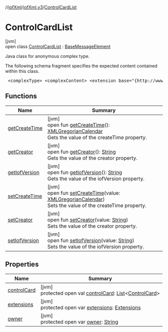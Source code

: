 //[iofXml](../../../index.md)/[iofXml.v3](../index.md)/[ControlCardList](index.md)

# ControlCardList

[jvm]\
open class [ControlCardList](index.md) : [BaseMessageElement](../-base-message-element/index.md)

<p>Java class for anonymous complex type. <p>The following schema fragment specifies the expected content contained within this class. <pre> &lt;complexType&gt; &lt;complexContent&gt; &lt;extension base="{http://www.orienteering.org/datastandard/3.0}BaseMessageElement"&gt; &lt;sequence&gt; &lt;element name="Owner" type="{http://www.w3.org/2001/XMLSchema}string" minOccurs="0"/&gt; &lt;element name="ControlCard" type="{http://www.orienteering.org/datastandard/3.0}ControlCard" maxOccurs="unbounded"/&gt; &lt;element name="Extensions" type="{http://www.orienteering.org/datastandard/3.0}Extensions" minOccurs="0"/&gt; &lt;/sequence&gt; &lt;/extension&gt; &lt;/complexContent&gt; &lt;/complexType&gt; </pre>

## Functions

| Name | Summary |
|---|---|
| [getCreateTime](index.md#1049010220%2FFunctions%2F-1216412040) | [jvm]<br>open fun [getCreateTime](index.md#1049010220%2FFunctions%2F-1216412040)(): [XMLGregorianCalendar](https://docs.oracle.com/javase/8/docs/api/javax/xml/datatype/XMLGregorianCalendar.html)<br>Gets the value of the createTime property. |
| [getCreator](index.md#977017305%2FFunctions%2F-1216412040) | [jvm]<br>open fun [getCreator](index.md#977017305%2FFunctions%2F-1216412040)(): [String](https://docs.oracle.com/javase/8/docs/api/java/lang/String.html)<br>Gets the value of the creator property. |
| [getIofVersion](index.md#-418085827%2FFunctions%2F-1216412040) | [jvm]<br>open fun [getIofVersion](index.md#-418085827%2FFunctions%2F-1216412040)(): [String](https://docs.oracle.com/javase/8/docs/api/java/lang/String.html)<br>Gets the value of the iofVersion property. |
| [setCreateTime](index.md#334755514%2FFunctions%2F-1216412040) | [jvm]<br>open fun [setCreateTime](index.md#334755514%2FFunctions%2F-1216412040)(value: [XMLGregorianCalendar](https://docs.oracle.com/javase/8/docs/api/javax/xml/datatype/XMLGregorianCalendar.html))<br>Sets the value of the createTime property. |
| [setCreator](index.md#1893160672%2FFunctions%2F-1216412040) | [jvm]<br>open fun [setCreator](index.md#1893160672%2FFunctions%2F-1216412040)(value: [String](https://docs.oracle.com/javase/8/docs/api/java/lang/String.html))<br>Sets the value of the creator property. |
| [setIofVersion](index.md#1421542316%2FFunctions%2F-1216412040) | [jvm]<br>open fun [setIofVersion](index.md#1421542316%2FFunctions%2F-1216412040)(value: [String](https://docs.oracle.com/javase/8/docs/api/java/lang/String.html))<br>Sets the value of the iofVersion property. |

## Properties

| Name | Summary |
|---|---|
| [controlCard](control-card.md) | [jvm]<br>protected open val [controlCard](control-card.md): [List](https://docs.oracle.com/javase/8/docs/api/java/util/List.html)<[ControlCard](../-control-card/index.md)> |
| [extensions](extensions.md) | [jvm]<br>protected open var [extensions](extensions.md): [Extensions](../-extensions/index.md) |
| [owner](owner.md) | [jvm]<br>protected open var [owner](owner.md): [String](https://docs.oracle.com/javase/8/docs/api/java/lang/String.html) |

